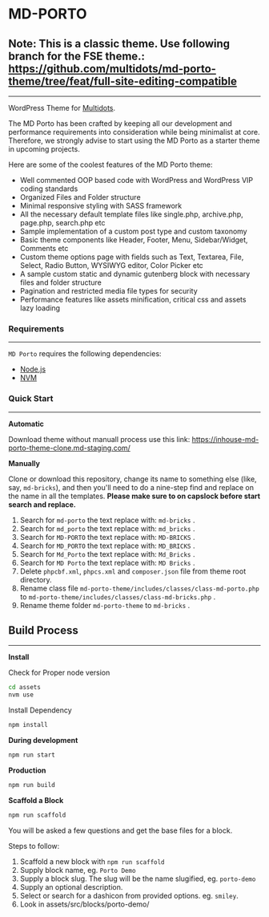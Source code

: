 # MD-PORTO


## Note: This is a classic theme. Use following branch for the FSE theme.: https://github.com/multidots/md-porto-theme/tree/feat/full-site-editing-compatible
---

WordPress Theme for [Multidots](https://www.multidots.com/).

The MD Porto has been crafted by keeping all our development and performance requirements into consideration while being minimalist at core. Therefore, we strongly advise to start using the MD Porto as a starter theme in upcoming projects.

Here are some of the coolest features of the MD Porto theme:

- Well commented OOP based code with WordPress and WordPress VIP coding standards
- Organized Files and Folder structure
- Minimal responsive styling with SASS framework
- All the necessary default template files like single.php, archive.php, page.php, search.php etc
- Sample implementation of a custom post type and custom taxonomy
- Basic theme components like Header, Footer, Menu, Sidebar/Widget, Comments etc
- Custom theme options page with fields such as Text, Textarea, File, Select, Radio Button, WYSIWYG editor, Color Picker etc
- A sample custom static and dynamic gutenberg block with necessary files and folder structure
- Pagination and restricted media file types for security
- Performance features like assets minification, critical css and assets lazy loading

### Requirements

---

`MD Porto` requires the following dependencies:

- [Node.js](https://nodejs.org/)
- [NVM](https://wptraining.md10x.com/lessons/install-nvm/)

### Quick Start

---

**Automatic**

Download theme without manuall process use this link: https://inhouse-md-porto-theme-clone.md-staging.com/

**Manually**

Clone or download this repository, change its name to something else (like, say, `md-bricks`), and then you'll need to do a nine-step find and replace on the name in all the templates. **Please make sure to on capslock before start search and replace.**

1. Search for `md-porto` the text replace with: `md-bricks` .
2. Search for `md_porto` the text replace with: `md_bricks` .
3. Search for `MD-PORTO` the text replace with: `MD-BRICKS` .
4. Search for `MD_PORTO` the text replace with: `MD_BRICKS` .
5. Search for `Md_Porto` the text replace with: `Md_Bricks` .
6. Search for `MD Porto` the text replace with: `MD Bricks` .
7. Delete `phpcbf.xml`, `phpcs.xml` and `composer.json` file from theme root directory.
8. Rename class file `md-porto-theme/includes/classes/class-md-porto.php` to `md-porto-theme/includes/classes/class-md-bricks.php` .
9. Rename theme folder `md-porto-theme` to `md-bricks` .

## Build Process

---

**Install**

Check for Proper node version

```bash
cd assets
nvm use
```

Install Dependency

```bash
npm install
```

**During development**

```bash
npm run start
```

**Production**

```bash
npm run build
```

**Scaffold a Block**

```bash
npm run scaffold
```

You will be asked a few questions and get the base files for a block.

Steps to follow:

1. Scaffold a new block with `npm run scaffold`
2. Supply block name, eg. `Porto Demo`
3. Supply a block slug. The slug will be the name slugified, eg. `porto-demo`
4. Supply an optional description.
5. Select or search for a dashicon from provided options. eg. `smiley`.
6. Look in assets/src/blocks/porto-demo/
